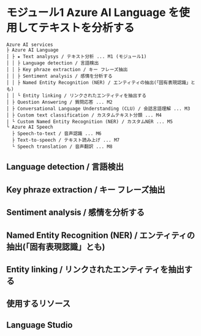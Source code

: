 # モジュール1 Azure AI Language を使用してテキストを分析する

```
Azure AI services
├ Azure AI Language
│ ├ ★ Text analysys / テキスト分析 ... M1 (モジュール1)
│ │ ├ Language detection / 言語検出
│ │ ├ Key phraze extraction / キー フレーズ抽出
│ │ ├ Sentiment analysis / 感情を分析する
│ │ ├ Named Entity Recognition (NER) / エンティティの抽出(「固有表現認識」とも)
│ │ └ Entity linking / リンクされたエンティティを抽出する
│ ├ Question Answering / 質問応答 ... M2
│ ├ Conversational Language Understanding (CLU) / 会話言語理解 ... M3
│ ├ Custom text classification / カスタムテキスト分類 ... M4
| └ Custom Named Entity Recognition (NER) / カスタムNER ... M5
└ Azure AI Speech
  ├ Speech-to-text / 音声認識 ... M6
  ├ Text-to-speech / テキスト読み上げ ... M7
  └ Speech translation / 音声翻訳 ... M8
```

## Language detection / 言語検出
## Key phraze extraction / キー フレーズ抽出
## Sentiment analysis / 感情を分析する
## Named Entity Recognition (NER) / エンティティの抽出(「固有表現認識」とも)
## Entity linking / リンクされたエンティティを抽出する

## 使用するリソース
## Language Studio
